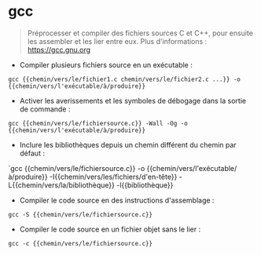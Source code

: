 # gcc

> Préprocesser et compiler des fichiers sources C et C++, pour ensuite les assembler et les lier entre eux.
> Plus d'informations : <https://gcc.gnu.org>

- Compiler plusieurs fichiers source en un exécutable :

`gcc {{chemin/vers/le/fichier1.c chemin/vers/le/fichier2.c ...}} -o {{chemin/vers/l'exécutable/à/produire}}`

- Activer les averissements et les symboles de débogage dans la sortie de commande :

`gcc {{chemin/vers/le/fichiersource.c}} -Wall -Og -o {{chemin/vers/l'exécutable/à/produire}}`

- Inclure les bibliothèques depuis un chemin différent du chemin par défaut :

`gcc {{chemin/vers/le/fichiersource.c}} -o {{chemin/vers/l'exécutable/à/produire}} -I{{chemin/vers/les/fichiers/d'en-tête}} -L{{chemin/vers/la/bibliothèque}} -l{{bibliothèque}}

- Compiler le code source en des instructions d'assemblage :

`gcc -S {{chemin/vers/le/fichiersource.c}}`

- Compiler le code source en un fichier objet sans le lier :

`gcc -c {{chemin/vers/le/fichiersource.c}}`